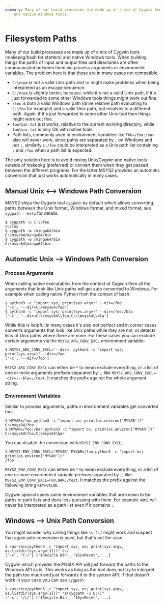 ```yaml
---
summary: Many of our build processes are made up of a mix of Cygwin tools (makepkg/bash for starters) 
    and native Windows tools.
---
```

# Filesystem Paths

Many of our build processes are made up of a mix of Cygwin tools (makepkg/bash for
starters) and native Windows tools. When building things the paths of input and
output files and directories are often communicated between them via process
arguments or environment variables. The problem here is that those are in many
cases not compatible:

* `C:\nope` is not a valid Unix path and `\n` might make problems when being
  interpreted as an escape sequence.
* `C:/nope` is slightly better, because, while it's not a valid Unix path, if
  it's just forwarded to some other Windows tools things might work out fine.
* `/foo` is both a valid Windows path (drive relative path evaluating to
  `C:\foo` for example) and a valid Unix path, but resolves to a different path.
  Again, if it's just forwarded to some other Unix tool then things might work
  out fine.
* `foo/bar.txt` just works, relative to the current working directory, while
  `foo\bar.txt` is only OK with native tools.
* Path lists, commonly used in environment variables like `FOO=/foo:/bar` also
  will never work, since paths are separated by `;` on Windows and not `:`,
  similarly `c:/foo` could be interpreted as a Unix path list containing `c` and
  `/foo` when a path list is expected.

The only solution here is to avoid mixing Unix/Cygwin and native tools outside
of makepkg (preferred) or convert them when they get passed between the
different programs. For the latter MSYS2 provides an automatic conversion that
just works automatically in many cases.

## Manual Unix ⟷ Windows Path Conversion

MSYS2 ships the Cygwin tool `cygpath` by default which allows converting paths
between the Unix format, Windows format, and mixed format, see `cygpath --help`
for details.

```shell
$ cygpath -u C:\\foo
/c/foo
$ cygpath -m /mingw64/bin
C:/msys64/mingw64/bin
$ cygpath -w /mingw64/bin
C:\msys64\mingw64\bin
```

## Automatic Unix ⟶ Windows Path Conversion

### Process Arguments

When calling native executables from the context of Cygwin then all the
arguments that look like Unix paths will get auto converted to Windows. For
example when calling native Python from the context of bash:

```shell
$ python3 -c "import sys; print(sys.argv)" --dir=/foo
['-c', '--dir=C:/msys64/foo']
$ python3 -c "import sys; print(sys.argv)" --dir=/foo:/bla
['-c', '--dir=C:\\msys64\\foo;C:\\msys64\\bla']
```

While this is helpful in many cases it's also not perfect and in corner cases
converts arguments that look like Unix paths while they are not, or detects
lists of Unix paths where there are none. For these cases you can exclude
certain arguments via the `MSYS2_ARG_CONV_EXCL` environment variable:

```shell
$ MSYS2_ARG_CONV_EXCL='--dir=' python3 -c "import sys; print(sys.argv)" --dir=/foo
['-c', '--dir=/foo']
```

`MSYS2_ARG_CONV_EXCL` can either be `*` to mean exclude everything, or a list of
one or more arguments prefixes separated by `;`, like
`MSYS2_ARG_CONV_EXCL=--dir=;--bla=;/test`. It matches the prefix against the
whole argument string.

### Environment Variables

Similar to process arguments, paths in environment variables get converted too:

```shell
$ MYVAR=/foo python3 -c "import os; print(os.environ['MYVAR'])"
C:/msys64/foo
$ MYVAR=/foo:/bar python3 -c "import os; print(os.environ['MYVAR'])"
C:\msys64\foo;C:\msys64\bar
```

You can disable the conversion with `MSYS2_ENV_CONV_EXCL`:

```
$ MSYS2_ENV_CONV_EXCL='MYVAR' MYVAR=/foo python3 -c "import os; print(os.environ['MYVAR'])"
/foo
```

`MSYS2_ENV_CONV_EXCL` can either be `*` to mean exclude everything, or a list of
one or more environment variable prefixes separated by `;`, like
`MSYS2_ENV_CONV_EXCL=FOO;BAR;/test`. It matches the prefix against the following
string `KEY=VALUE`.

Cygwin special cases some environment variables that are known to be paths or
path lists and does less guessing with them. For example `HOME` will never be
interpreted as a path list even if it contains `:`.

## Windows ⟶ Unix Path Conversion

You might wonder why calling things like `ls C:/` might work and suspect that
again auto conversion is used, but that's not the case:

```shell
$ /usr/bin/python3 -c "import sys, os; print(sys.argv, os.listdir(sys.argv[1]))" C:/
['-c', 'C:/'] ['$Recycle.Bin', '$SysReset', ...]
```

Cygwin which provides the POSIX API will just forward the paths to the Windows
API as is. This works as long as the tool does not try to interpret the path too
much and just forwards it to the system API. If that doesn't work in your case
you can use `cygpath`:

```shell
$ /usr/bin/python3 -c "import sys, os; print(sys.argv, os.listdir(sys.argv[1]))" "$(cygpath -u C:/)"
['-c', '/c/'] ['$Recycle.Bin', '$SysReset', ...]
```
